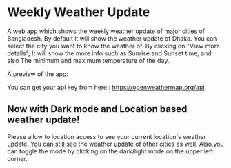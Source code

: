 # Weekly Weather Update

A web app which shows the weekly weather update of major cities of Bangladesh.
By default it will show the weather update of Dhaka. You can select the city you want to know the weather of.
By clicking on "View more details", It will show the more info such as Sunrise and Sunset time, and also The minimum and maximum temperature of the day.

A preview of the app:

You can get your api key from here : https://openweathermap.org/api.

## Now with Dark mode and Location based weather update!

Please allow to location access to see your current location's weather update. You can still see the weather update of other cities as well.
Also,you can toggle the mode by clicking on the dark/light mode on the upper left corner.
